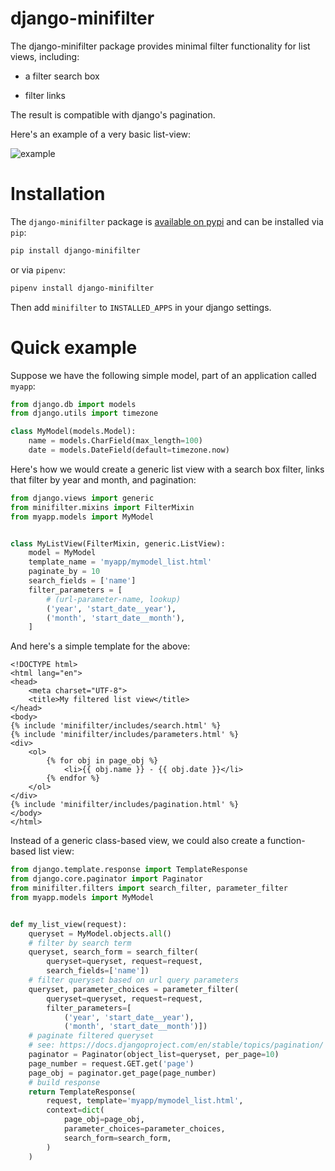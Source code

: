 # django-minifilter

The django-minifilter package provides minimal filter functionality for list views, including:

- a filter search box

- filter links

The result is compatible with django's pagination.

Here's an example of a very basic list-view:

![example](documentation/example.png "example")

# Installation

The `django-minifilter` package is [available on pypi](https://pypi.org/project/django-minifilter/) and can be installed via `pip`:

```bash
pip install django-minifilter
```

or via `pipenv`:

```bash
pipenv install django-minifilter
```

Then add `minifilter` to `INSTALLED_APPS` in your django settings.

# Quick example

Suppose we have the following simple model, part of an application called `myapp`:

```python
from django.db import models
from django.utils import timezone

class MyModel(models.Model):
    name = models.CharField(max_length=100)
    date = models.DateField(default=timezone.now)
```

Here's how we would create a generic list view with a search box filter, links that filter by year and month, and pagination:

```python
from django.views import generic
from minifilter.mixins import FilterMixin
from myapp.models import MyModel


class MyListView(FilterMixin, generic.ListView):
    model = MyModel
    template_name = 'myapp/mymodel_list.html'
    paginate_by = 10
    search_fields = ['name']
    filter_parameters = [
        # (url-parameter-name, lookup)
        ('year', 'start_date__year'),
        ('month', 'start_date__month'),
    ]
```

And here's a simple template for the above:

```jinja2
<!DOCTYPE html>
<html lang="en">
<head>
    <meta charset="UTF-8">
    <title>My filtered list view</title>
</head>
<body>
{% include 'minifilter/includes/search.html' %}
{% include 'minifilter/includes/parameters.html' %}
<div>
    <ol>
        {% for obj in page_obj %}
            <li>{{ obj.name }} - {{ obj.date }}</li>
        {% endfor %}
    </ol>
</div>
{% include 'minifilter/includes/pagination.html' %}
</body>
</html>
```

Instead of a generic class-based view, we could also create a function-based list view:

```python
from django.template.response import TemplateResponse
from django.core.paginator import Paginator
from minifilter.filters import search_filter, parameter_filter
from myapp.models import MyModel


def my_list_view(request):
    queryset = MyModel.objects.all()
    # filter by search term
    queryset, search_form = search_filter(
        queryset=queryset, request=request,
        search_fields=['name'])
    # filter queryset based on url query parameters
    queryset, parameter_choices = parameter_filter(
        queryset=queryset, request=request,
        filter_parameters=[
            ('year', 'start_date__year'),
            ('month', 'start_date__month')])
    # paginate filtered queryset
    # see: https://docs.djangoproject.com/en/stable/topics/pagination/
    paginator = Paginator(object_list=queryset, per_page=10)
    page_number = request.GET.get('page')
    page_obj = paginator.get_page(page_number)
    # build response
    return TemplateResponse(
        request, template='myapp/mymodel_list.html',
        context=dict(
            page_obj=page_obj,
            parameter_choices=parameter_choices,
            search_form=search_form,
        )
    )
```
